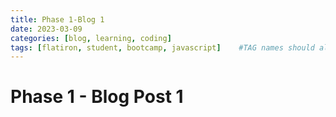 ```yaml
---
title: Phase 1-Blog 1
date: 2023-03-09 
categories: [blog, learning, coding]
tags: [flatiron, student, bootcamp, javascript]    #TAG names should always be in lowercase
---
```


# Phase 1 - Blog Post 1

